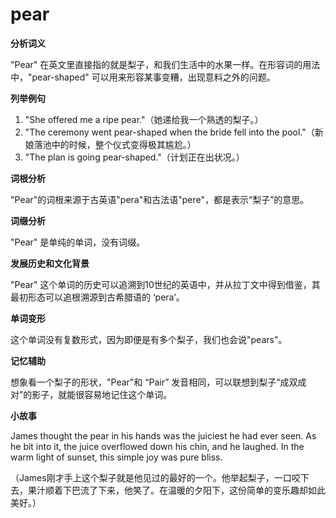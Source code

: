 # pear

**分析词义**

  

"Pear" 在英文里直接指的就是梨子，和我们生活中的水果一样。在形容词的用法中，"pear-shaped" 可以用来形容某事变糟，出现意料之外的问题。

  

**列举例句**

  

1.  "She offered me a ripe pear."（她递给我一个熟透的梨子。）
2.  "The ceremony went pear-shaped when the bride fell into the pool."（新娘落池中的时候，整个仪式变得极其尴尬。）
3.  "The plan is going pear-shaped."（计划正在出状况。）

  

**词根分析**

  

"Pear"的词根来源于古英语"pera"和古法语"pere"，都是表示“梨子”的意思。

  

**词缀分析**

  

"Pear" 是单纯的单词，没有词缀。

  

**发展历史和文化背景**

  

"Pear" 这个单词的历史可以追溯到10世纪的英语中，并从拉丁文中得到借鉴，其最初形态可以追根溯源到古希腊语的 ‘pera’。

  

**单词变形**

  

这个单词没有复数形式，因为即便是有多个梨子，我们也会说"pears"。

  

**记忆辅助**

  

想象看一个梨子的形状，"Pear"和 “Pair” 发音相同，可以联想到梨子“成双成对”的影子，就能很容易地记住这个单词。

  

**小故事**

  

James thought the pear in his hands was the juiciest he had ever seen. As he bit into it, the juice overflowed down his chin, and he laughed. In the warm light of sunset, this simple joy was pure bliss.

  

（James刚才手上这个梨子就是他见过的最好的一个。他举起梨子，一口咬下去，果汁顺着下巴流了下来，他笑了。在温暖的夕阳下，这份简单的变乐趣却如此美好。）
